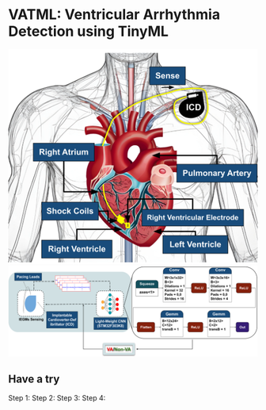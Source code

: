 # VATML: Ventricular Arrhythmia Detection using TinyML #
![plot](/images/setup.png)
![plot](/images/flow.png)

## Have a try ##
  Step 1: 
  Step 2: 
  Step 3: 
  Step 4: 
 


  


